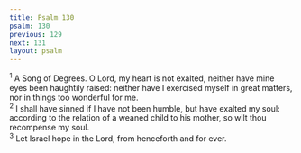 ```yaml
---
title: Psalm 130
psalm: 130
previous: 129
next: 131
layout: psalm
---
```

<div class="psalm-verse"><sup class="verse-number">1</sup> A Song of Degrees. O Lord, my heart is not exalted, neither have mine eyes been haughtily raised: neither have I exercised myself in great matters, nor in things too wonderful for me. </div><div class="psalm-verse"><sup class="verse-number">2</sup> I shall have sinned if I have not been humble, but have exalted my soul: according to the relation of a weaned child to his mother, so wilt thou recompense my soul. </div><div class="psalm-verse"><sup class="verse-number">3</sup> Let Israel hope in the Lord, from henceforth and for ever. </div>